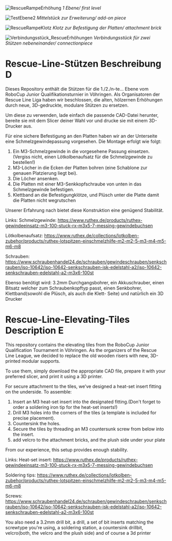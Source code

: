 
![RescueRampeErhöhung](https://github.com/user-attachments/assets/336006c6-dde9-4e50-ba35-36f9e328dbb4)
*1 Ebene/ first level*

![TestEbene2](https://github.com/user-attachments/assets/e5f70391-523b-4127-9bba-2c366eef609c)
*Mittelstück zur Erweiterung/ add-on piece*

![RescueRampeKlotz](https://github.com/user-attachments/assets/28ad0001-1502-4530-a8b3-c9e81fc6f19f)
*Klotz zur Befestigung der Platten/ attachment brick*

![Verbindungsstück_RescueErhöhungen](https://github.com/user-attachments/assets/d3a8431c-9542-4dbf-851e-454ec62a617c)
*Verbindungsstück für zwei Stützen nebeneinander/ connectionpiece*

# Rescue-Line-Stützen Beschreibung D
Dieses Repository enthält die Stützen für die 1./2./n-te... Ebene vom RoboCup Junior Qualifikationsturnier in Vöhringen. Als Organisatoren der Rescue Line Liga haben wir beschlossen, die alten, hölzernen Erhöhungen durch neue, 3D-gedruckte, modulare Stützen zu ersetzen.

Um diese zu verwenden, lade einfach die passende CAD-Datei herunter, bereite sie mit dem Slicer deiner Wahl vor und drucke sie mit einem 3D-Drucker aus.

Für eine sichere Befestigung an den Platten haben wir an der Unterseite eine Schmelzgewindepassung vorgesehen. Die Montage erfolgt wie folgt:

  1. Ein M3-Schmelzgewinde in die vorgesehene Passung einsetzen.(Vergiss nicht, einen Lötkolbenaufsatz für die Schmelzgewinde zu bestellen!)
  2. M3-Löcher in die Ecken der Platten bohren (eine Schablone zur genauen Platzierung liegt bei).
  3. Die Löcher ansenken.
  4. Die Platten mit einer M3-Senkkopfschraube von unten in das Schmelzgewinde befestigen.
  5. Klettband an die Befestigungklötze, und Plüsch unter die Platte damit die Platten nicht wegrutschen

Unserer Erfahrung nach bietet diese Konstruktion eine genügend Stabilität.

Links:
Schmelzgewinde: https://www.ruthex.de/products/ruthex-gewindeeinsatz-m3-100-stuck-rx-m3x5-7-messing-gewindebuchsen

Lötkolbenaufsatz: https://www.ruthex.de/collections/lotkolben-zubehor/products/ruthex-lotspitzen-einschmelzhilfe-m2-m2-5-m3-m4-m5-m6-m8

Schrauben: https://www.schraubenhandel24.de/schrauben/gewindeschrauben/senkschrauben/iso-10642/iso-10642-senkschrauben-isk-edelstahl-a2/iso-10642-senkschrauben-edelstahl-a2-m3x6-100st

Ebenso benötigt wird: 3.2mm Durchgangsbohrer, ein Akkuschrauber, einen Bitsatz welcher zum Schraubenkopftyp passt, einen Senkbohrer, Klettband(sowohl die Plüsch, als auch die Klett- Seite) und natürlich ein 3D Drucker

# Rescue-Line-Elevating-Tiles Description E
This repository contains the elevating tiles from the RoboCup Junior Qualification Tournament in Vöhringen. As the organizers of the Rescue Line League, we decided to replace the old wooden risers with new, 3D-printed modular supports.

To use them, simply download the appropriate CAD file, prepare it with your preferred slicer, and print it using a 3D printer.

For secure attachment to the tiles, we’ve designed a heat-set insert fitting on the underside. To assemble:

  1. Insert an M3 heat-set insert into the designated fitting.(Don't forget to order a soldering iron tip for the heat-set inserts!)
  2. Drill M3 holes into the corners of the tiles (a template is included for precise placement).
  3. Countersink the holes.
  4. Secure the tiles by threading an M3 countersunk screw from below into the insert.
  5. add velcro to the attachment bricks, and the plush side under your plate

From our experience, this setup provides enough stability.

Links:
Heat-set insert: https://www.ruthex.de/products/ruthex-gewindeeinsatz-m3-100-stuck-rx-m3x5-7-messing-gewindebuchsen

Soldering tips: https://www.ruthex.de/collections/lotkolben-zubehor/products/ruthex-lotspitzen-einschmelzhilfe-m2-m2-5-m3-m4-m5-m6-m8

Screws: https://www.schraubenhandel24.de/schrauben/gewindeschrauben/senkschrauben/iso-10642/iso-10642-senkschrauben-isk-edelstahl-a2/iso-10642-senkschrauben-edelstahl-a2-m3x6-100st

You also need a 3.2mm drill bit, a drill, a set of bit inserts matching the screwtype you're using, a soldering station, a countersink drillbit, velcro(both, the velcro and the plush side) and of course a 3d printer



